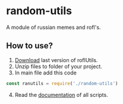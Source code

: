 # random-utils
A module of russian memes and rofl's.
## How to use?
1. [Download](https://github.com/yanovsk1/random-utils/releases) last version of roflUtils.
2. Unzip files to folder of your project.
3. In main file add this code
```js
const ranutils = require('./random-utils')
```
4. Read the [documentation](https://github.com/yanovsk1/random-utils/wiki) of all scripts.
